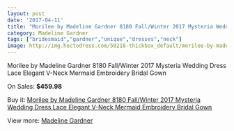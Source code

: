 ```yaml
---
layout: post
date: '2017-04-11'
title: "Morilee by Madeline Gardner 8180 Fall/Winter 2017 Mysteria Wedding Dress Lace Elegant V-Neck Mermaid Embroidery Bridal Gown"
category: Madeline Gardner
tags: ["bridesmaid","gardner","unique","dresses","neck"]
image: http://img.hectodress.com/50218-thickbox_default/morilee-by-madeline-gardner-8180-fall-winter-2017-mysteria-wedding-dress-lace-elegant-v-neck-mermaid-embroidery-bridal-gown.jpg
---
```

Morilee by Madeline Gardner 8180 Fall/Winter 2017 Mysteria Wedding Dress Lace Elegant V-Neck Mermaid Embroidery Bridal Gown

On Sales: **$459.98**
<a href="https://www.hectodress.com/madeline-gardner/15945-morilee-by-madeline-gardner-8180-fall-winter-2017-mysteria-wedding-dress-lace-elegant-v-neck-mermaid-embroidery-bridal-gown.html"><amp-img layout="responsive" width="600" height="600" src="//img.hectodress.com/50218-thickbox_default/morilee-by-madeline-gardner-8180-fall-winter-2017-mysteria-wedding-dress-lace-elegant-v-neck-mermaid-embroidery-bridal-gown.jpg" alt="Morilee by Madeline Gardner 8180 Fall/Winter 2017 Mysteria Wedding Dress Lace Elegant V-Neck Mermaid Embroidery Bridal Gown 0" /></a>
<a href="https://www.hectodress.com/madeline-gardner/15945-morilee-by-madeline-gardner-8180-fall-winter-2017-mysteria-wedding-dress-lace-elegant-v-neck-mermaid-embroidery-bridal-gown.html"><amp-img layout="responsive" width="600" height="600" src="//img.hectodress.com/50221-thickbox_default/morilee-by-madeline-gardner-8180-fall-winter-2017-mysteria-wedding-dress-lace-elegant-v-neck-mermaid-embroidery-bridal-gown.jpg" alt="Morilee by Madeline Gardner 8180 Fall/Winter 2017 Mysteria Wedding Dress Lace Elegant V-Neck Mermaid Embroidery Bridal Gown 1" /></a>
<a href="https://www.hectodress.com/madeline-gardner/15945-morilee-by-madeline-gardner-8180-fall-winter-2017-mysteria-wedding-dress-lace-elegant-v-neck-mermaid-embroidery-bridal-gown.html"><amp-img layout="responsive" width="600" height="600" src="//img.hectodress.com/50220-thickbox_default/morilee-by-madeline-gardner-8180-fall-winter-2017-mysteria-wedding-dress-lace-elegant-v-neck-mermaid-embroidery-bridal-gown.jpg" alt="Morilee by Madeline Gardner 8180 Fall/Winter 2017 Mysteria Wedding Dress Lace Elegant V-Neck Mermaid Embroidery Bridal Gown 2" /></a>
<a href="https://www.hectodress.com/madeline-gardner/15945-morilee-by-madeline-gardner-8180-fall-winter-2017-mysteria-wedding-dress-lace-elegant-v-neck-mermaid-embroidery-bridal-gown.html"><amp-img layout="responsive" width="600" height="600" src="//img.hectodress.com/50219-thickbox_default/morilee-by-madeline-gardner-8180-fall-winter-2017-mysteria-wedding-dress-lace-elegant-v-neck-mermaid-embroidery-bridal-gown.jpg" alt="Morilee by Madeline Gardner 8180 Fall/Winter 2017 Mysteria Wedding Dress Lace Elegant V-Neck Mermaid Embroidery Bridal Gown 3" /></a>

Buy it: [Morilee by Madeline Gardner 8180 Fall/Winter 2017 Mysteria Wedding Dress Lace Elegant V-Neck Mermaid Embroidery Bridal Gown](https://www.hectodress.com/madeline-gardner/15945-morilee-by-madeline-gardner-8180-fall-winter-2017-mysteria-wedding-dress-lace-elegant-v-neck-mermaid-embroidery-bridal-gown.html "Morilee by Madeline Gardner 8180 Fall/Winter 2017 Mysteria Wedding Dress Lace Elegant V-Neck Mermaid Embroidery Bridal Gown")

View more: [Madeline Gardner](https://www.hectodress.com/107-madeline-gardner "Madeline Gardner")
